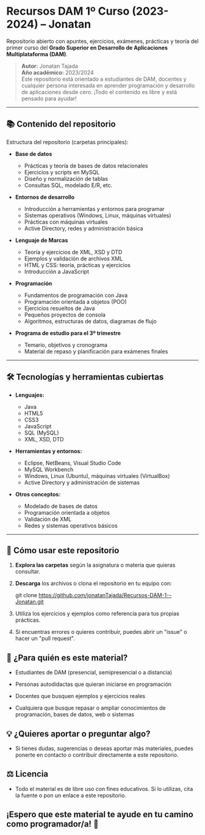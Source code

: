 # Recursos DAM 1º Curso (2023-2024) – Jonatan

Repositorio abierto con apuntes, ejercicios, exámenes, prácticas y teoría del primer curso del **Grado Superior en Desarrollo de Aplicaciones Multiplataforma (DAM)**.

> **Autor:** Jonatan Tajada  
> **Año académico:** 2023/2024  
> Este repositorio está orientado a estudiantes de DAM, docentes y cualquier persona interesada en aprender programación y desarrollo de aplicaciones desde cero. ¡Todo el contenido es libre y está pensado para ayudar!

---

## 📚 **Contenido del repositorio**

Estructura del repositorio (carpetas principales):

- **Base de datos** 
 
  - Prácticas y teoría de bases de datos relacionales  
  - Ejercicios y scripts en MySQL  
  - Diseño y normalización de tablas  
  - Consultas SQL, modelado E/R, etc.

- **Entornos de desarrollo**  

  - Introducción a herramientas y entornos para programar  
  - Sistemas operativos (Windows, Linux, máquinas virtuales)  
  - Prácticas con máquinas virtuales  
  - Active Directory, redes y administración básica

- **Lenguaje de Marcas**  

  - Teoría y ejercicios de XML, XSD y DTD  
  - Ejemplos y validación de archivos XML  
  - HTML y CSS: teoría, prácticas y ejercicios  
  - Introducción a JavaScript

- **Programación**  

  - Fundamentos de programación con Java  
  - Programación orientada a objetos (POO)  
  - Ejercicios resueltos de Java  
  - Pequeños proyectos de consola  
  - Algoritmos, estructuras de datos, diagramas de flujo

- **Programa de estudio para el 3º trimestre** 
 
  - Temario, objetivos y cronograma  
  - Material de repaso y planificación para exámenes finales

---

## 🛠️ **Tecnologías y herramientas cubiertas**

- **Lenguajes:**  

  - Java  
  - HTML5  
  - CSS3  
  - JavaScript  
  - SQL (MySQL)  
  - XML, XSD, DTD

- **Herramientas y entornos:**  

  - Eclipse, NetBeans, Visual Studio Code  
  - MySQL Workbench  
  - Windows, Linux (Ubuntu), máquinas virtuales (VirtualBox)  
  - Active Directory y administración de sistemas

- **Otros conceptos:**  

  - Modelado de bases de datos  
  - Programación orientada a objetos  
  - Validación de XML  
  - Redes y sistemas operativos básicos

---

## 📝 **Cómo usar este repositorio**

1. **Explora las carpetas** según la asignatura o materia que quieras consultar.

2. **Descarga** los archivos o clona el repositorio en tu equipo con:

   git clone https://github.com/jonatanTajada/Recursos-DAM-1--Jonatan.git

3. Utiliza los ejercicios y ejemplos como referencia para tus propias prácticas.

4. Si encuentras errores o quieres contribuir, puedes abrir un "issue" o hacer un "pull request".

## 🎯 ¿Para quién es este material?

 - Estudiantes de DAM (presencial, semipresencial o a distancia)

 - Personas autodidactas que quieran iniciarse en programación

 - Docentes que busquen ejemplos y ejercicios reales

 - Cualquiera que busque repasar o ampliar conocimientos de programación, bases de datos, web o sistemas

## 💡 ¿Quieres aportar o preguntar algo?
 - Si tienes dudas, sugerencias o deseas aportar más materiales, puedes ponerte en contacto o contribuir directamente a este repositorio.

## ⚖️ Licencia
 - Todo el material es de libre uso con fines educativos. Si lo utilizas, cita la fuente o pon un enlace a este repositorio.

## ¡Espero que este material te ayude en tu camino como programador/a! 🚀


